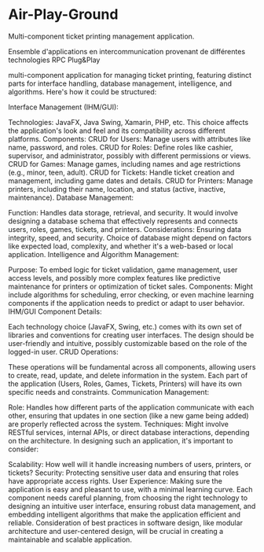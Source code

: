 # Air-Play-Ground

Multi-component ticket printing management application.
 
Ensemble d'applications en intercommunication provenant de différentes technologies RPC Plug&amp;Play

multi-component application for managing ticket printing, featuring distinct parts for interface handling, database management, intelligence, and algorithms. Here's how it could be structured:

Interface Management (IHM/GUI):

Technologies: JavaFX, Java Swing, Xamarin, PHP, etc. This choice affects the application's look and feel and its compatibility across different platforms.
Components:
CRUD for Users: Manage users with attributes like name, password, and roles.
CRUD for Roles: Define roles like cashier, supervisor, and administrator, possibly with different permissions or views.
CRUD for Games: Manage games, including names and age restrictions (e.g., minor, teen, adult).
CRUD for Tickets: Handle ticket creation and management, including game dates and details.
CRUD for Printers: Manage printers, including their name, location, and status (active, inactive, maintenance).
Database Management:

Function: Handles data storage, retrieval, and security. It would involve designing a database schema that effectively represents and connects users, roles, games, tickets, and printers.
Considerations: Ensuring data integrity, speed, and security. Choice of database might depend on factors like expected load, complexity, and whether it's a web-based or local application.
Intelligence and Algorithm Management:

Purpose: To embed logic for ticket validation, game management, user access levels, and possibly more complex features like predictive maintenance for printers or optimization of ticket sales.
Components: Might include algorithms for scheduling, error checking, or even machine learning components if the application needs to predict or adapt to user behavior.
IHM/GUI Component Details:

Each technology choice (JavaFX, Swing, etc.) comes with its own set of libraries and conventions for creating user interfaces.
The design should be user-friendly and intuitive, possibly customizable based on the role of the logged-in user.
CRUD Operations:

These operations will be fundamental across all components, allowing users to create, read, update, and delete information in the system.
Each part of the application (Users, Roles, Games, Tickets, Printers) will have its own specific needs and constraints.
Communication Management:

Role: Handles how different parts of the application communicate with each other, ensuring that updates in one section (like a new game being added) are properly reflected across the system.
Techniques: Might involve RESTful services, internal APIs, or direct database interactions, depending on the architecture.
In designing such an application, it's important to consider:

Scalability: How well will it handle increasing numbers of users, printers, or tickets?
Security: Protecting sensitive user data and ensuring that roles have appropriate access rights.
User Experience: Making sure the application is easy and pleasant to use, with a minimal learning curve.
Each component needs careful planning, from choosing the right technology to designing an intuitive user interface, ensuring robust data management, and embedding intelligent algorithms that make the application efficient and reliable. Consideration of best practices in software design, like modular architecture and user-centered design, will be crucial in creating a maintainable and scalable application.
